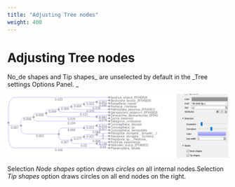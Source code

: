 ```yaml
---
title: "Adjusting Tree nodes"
weight: 400
---
```



# Adjusting Tree nodes

No_de shapes and Tip shapes_ are unselected by default in the _Tree settings Options Panel.
_


![](/images/92602405/92602412.png)

Selection _Node shapes_ option _draws circles on_ all internal nodes.Selection _Tip shapes_ option draws circles on all end nodes on the right.
